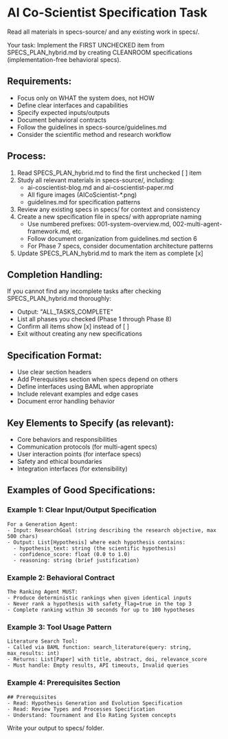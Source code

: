 # AI Co-Scientist Specification Task

Read all materials in specs-source/ and any existing work in specs/.

Your task: Implement the FIRST UNCHECKED item from SPECS_PLAN_hybrid.md by creating
CLEANROOM specifications (implementation-free behavioral specs).

## Requirements:
- Focus only on WHAT the system does, not HOW
- Define clear interfaces and capabilities
- Specify expected inputs/outputs
- Document behavioral contracts
- Follow the guidelines in specs-source/guidelines.md
- Consider the scientific method and research workflow

## Process:
1. Read SPECS_PLAN_hybrid.md to find the first unchecked [ ] item
2. Study all relevant materials in specs-source/, including:
   - ai-coscientist-blog.md and ai-coscientist-paper.md
   - All figure images (AICoScientist-*.png)
   - guidelines.md for specification patterns
3. Review any existing specs in specs/ for context and consistency
4. Create a new specification file in specs/ with appropriate naming
   - Use numbered prefixes: 001-system-overview.md, 002-multi-agent-framework.md, etc.
   - Follow document organization from guidelines.md section 6
   - For Phase 7 specs, consider documentation architecture patterns
5. Update SPECS_PLAN_hybrid.md to mark the item as complete [x]

## Completion Handling:
If you cannot find any incomplete tasks after checking SPECS_PLAN_hybrid.md thoroughly:
- Output: "ALL_TASKS_COMPLETE"
- List all phases you checked (Phase 1 through Phase 8)
- Confirm all items show [x] instead of [ ]
- Exit without creating any new specifications

## Specification Format:
- Use clear section headers
- Add Prerequisites section when specs depend on others
- Define interfaces using BAML when appropriate
- Include relevant examples and edge cases
- Document error handling behavior

## Key Elements to Specify (as relevant):
- Core behaviors and responsibilities
- Communication protocols (for multi-agent specs)
- User interaction points (for interface specs)
- Safety and ethical boundaries
- Integration interfaces (for extensibility)

## Examples of Good Specifications:

### Example 1: Clear Input/Output Specification
```
For a Generation Agent:
- Input: ResearchGoal (string describing the research objective, max 500 chars)
- Output: List[Hypothesis] where each hypothesis contains:
  - hypothesis_text: string (the scientific hypothesis)
  - confidence_score: float (0.0 to 1.0)
  - reasoning: string (brief justification)
```

### Example 2: Behavioral Contract
```
The Ranking Agent MUST:
- Produce deterministic rankings when given identical inputs
- Never rank a hypothesis with safety_flag=true in the top 3
- Complete ranking within 30 seconds for up to 100 hypotheses
```

### Example 3: Tool Usage Pattern
```
Literature Search Tool:
- Called via BAML function: search_literature(query: string, max_results: int)
- Returns: List[Paper] with title, abstract, doi, relevance_score
- Must handle: Empty results, API timeouts, Invalid queries
```

### Example 4: Prerequisites Section
```
## Prerequisites
- Read: Hypothesis Generation and Evolution Specification
- Read: Review Types and Processes Specification
- Understand: Tournament and Elo Rating System concepts
```

Write your output to specs/ folder.